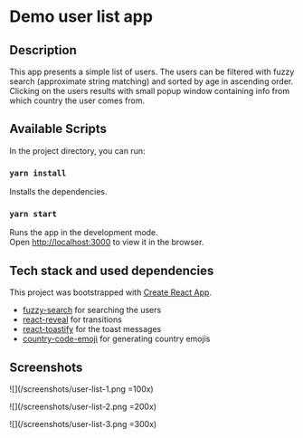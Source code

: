 # Demo user list app

## Description

This app presents a simple list of users. The users can be filtered with fuzzy search (approximate string matching) and sorted by age in ascending order. Clicking on the users results with small popup window containing info from which country the user comes from.

## Available Scripts

In the project directory, you can run:

### `yarn install`

Installs the dependencies.

### `yarn start`

Runs the app in the development mode.\
Open [http://localhost:3000](http://localhost:3000) to view it in the browser.

## Tech stack and used dependencies

This project was bootstrapped with [Create React App](https://github.com/facebook/create-react-app).

-   [fuzzy-search](https://www.npmjs.com/package/fuzzy-search) for searching the users
-   [react-reveal](https://www.npmjs.com/package/react-reveal) for transitions
-   [react-toastify](https://www.npmjs.com/package/react-toastify) for the toast messages
-   [country-code-emoji](https://www.npmjs.com/package/country-code-emoji) for generating country emojis

## Screenshots

![](/screenshots/user-list-1.png =100x)

![](/screenshots/user-list-2.png =200x)

![](/screenshots/user-list-3.png =300x)
